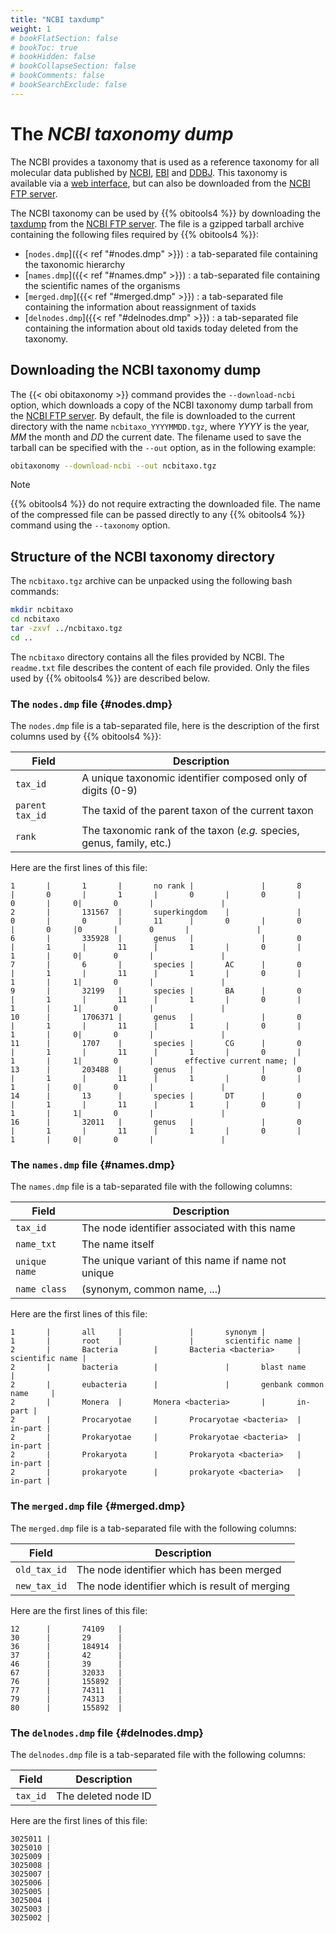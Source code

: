 ```yaml
---
title: "NCBI taxdump"
weight: 1
# bookFlatSection: false
# bookToc: true
# bookHidden: false
# bookCollapseSection: false
# bookComments: false
# bookSearchExclude: false
---
```


# The *NCBI taxonomy dump*

The NCBI provides a taxonomy that is used as a reference taxonomy for all molecular data published by [NCBI](https://ncbi.nlm.nih.gov), [EBI](https://www.ebi.ac.uk/ena) and [DDBJ](https://www.ddbj.nig.ac.jp/). This taxonomy is available via a [web interface](https://www.ncbi.nlm.nih.gov/taxonomy/), but can also be downloaded from the [NCBI FTP server](https://ftp.ncbi.nlm.nih.gov).

The NCBI taxonomy can be used by {{% obitools4 %}} by downloading the [taxdump](https://ftp.ncbi.nlm.nih.gov/pub/taxonomy/taxdump.tar.gz) from the [NCBI FTP server](https://ftp.ncbi.nlm.nih.gov). The file is a gzipped tarball archive containing the following files required by {{% obitools4 %}}:

* [`nodes.dmp`]({{< ref "#nodes.dmp" >}}) : a tab-separated file containing the taxonomic hierarchy
* [`names.dmp`]({{< ref "#names.dmp" >}}) : a tab-separated file containing the scientific names of the organisms
* [`merged.dmp`]({{< ref "#merged.dmp" >}}) : a tab-separated file containing the information about reassignment of taxids
* [`delnodes.dmp`]({{< ref "#delnodes.dmp" >}}) : a tab-separated file containing the information about old taxids today deleted from the taxonomy.

## Downloading the NCBI taxonomy dump

The {{< obi obitaxonomy >}} command provides the `--download-ncbi` option, which downloads a copy of the NCBI taxonomy dump tarball from the [NCBI FTP server](https://ftp.ncbi.nlm.nih.gov). By default, the file is downloaded to the current directory with the name `ncbitaxo_YYYYMMDD.tgz`, where *YYYY* is the year, *MM* the month and *DD* the current date.
The filename used to save the tarball can be specified with the `--out` option, as in the following example:

```bash
obitaxonomy --download-ncbi --out ncbitaxo.tgz
```

> [!NOTE]
> {{% obitools4 %}} do not require extracting the downloaded file. The name of the compressed file can be passed directly to any {{% obitools4 %}} command using the `--taxonomy` option.

## Structure of the NCBI taxonomy directory

The `ncbitaxo.tgz` archive can be unpacked using the following bash commands:

```bash
mkdir ncbitaxo 
cd ncbitaxo 
tar -zxvf ../ncbitaxo.tgz
cd ..
```

The `ncbitaxo` directory contains all the files provided by NCBI. The `readme.txt` file describes the content of each file provided.
Only the files used by {{% obitools4 %}} are described below.

### The `nodes.dmp` file {#nodes.dmp}

The `nodes.dmp` file is a tab-separated file, here is the description of the first columns used by {{% obitools4 %}}:

| Field | Description |
|-------|---------------|
| `tax_id` | A unique taxonomic identifier composed only of digits (0-9) |
| `parent tax_id` | The taxid of the parent taxon of the current taxon |
| `rank` | The taxonomic rank of the taxon (*e.g.* species, genus, family, etc.) |

Here are the first lines of this file:

```
1       |       1       |       no rank |               |       8       |       0       |       1       |       0       |       0       |       0       |     0|       0       |               |
2       |       131567  |       superkingdom    |               |       0       |       0       |       11      |       0       |       0       |       0     |0       |       0       |               |
6       |       335928  |       genus   |               |       0       |       1       |       11      |       1       |       0       |       1       |     0|       0       |               |
7       |       6       |       species |       AC      |       0       |       1       |       11      |       1       |       0       |       1       |     1|       0       |               |
9       |       32199   |       species |       BA      |       0       |       1       |       11      |       1       |       0       |       1       |     1|       0       |               |
10      |       1706371 |       genus   |               |       0       |       1       |       11      |       1       |       0       |       1       |     0|       0       |               |
11      |       1707    |       species |       CG      |       0       |       1       |       11      |       1       |       0       |       1       |     1|       0       |       effective current name; |
13      |       203488  |       genus   |               |       0       |       1       |       11      |       1       |       0       |       1       |     0|       0       |               |
14      |       13      |       species |       DT      |       0       |       1       |       11      |       1       |       0       |       1       |     1|       0       |               |
16      |       32011   |       genus   |               |       0       |       1       |       11      |       1       |       0       |       1       |     0|       0       |               |
```

### The `names.dmp` file {#names.dmp}

The `names.dmp` file is a tab-separated file with the following columns:

| Field | Description |
|-------|---------------|
| `tax_id` | The node identifier associated with this name |
| `name_txt` | The name itself |
| `unique name` | The unique variant of this name if name not unique |
| `name class` | (synonym, common name, ...) |

Here are the first lines of this file:

```
1       |       all     |               |       synonym |
1       |       root    |               |       scientific name |
2       |       Bacteria        |       Bacteria <bacteria>     |       scientific name |
2       |       bacteria        |               |       blast name      |
2       |       eubacteria      |               |       genbank common name     |
2       |       Monera  |       Monera <bacteria>       |       in-part |
2       |       Procaryotae     |       Procaryotae <bacteria>  |       in-part |
2       |       Prokaryotae     |       Prokaryotae <bacteria>  |       in-part |
2       |       Prokaryota      |       Prokaryota <bacteria>   |       in-part |
2       |       prokaryote      |       prokaryote <bacteria>   |       in-part |
```

### The `merged.dmp` file {#merged.dmp}

The `merged.dmp` file is a tab-separated file with the following columns:

| Field | Description |
|-------|---------------|
| `old_tax_id` | The node identifier which has been merged |
| `new_tax_id` | The node identifier which is result of merging |

Here are the first lines of this file:

```
12      |       74109   |
30      |       29      |
36      |       184914  |
37      |       42      |
46      |       39      |
67      |       32033   |
76      |       155892  |
77      |       74311   |
79      |       74313   |
80      |       155892  |
```

### The `delnodes.dmp` file {#delnodes.dmp}

The `delnodes.dmp` file is a tab-separated file with the following columns:

| Field | Description |
|-------|---------------|
| `tax_id` | The deleted node ID |

Here are the first lines of this file:

```
3025011 |
3025010 |
3025009 |
3025008 |
3025007 |
3025006 |
3025005 |
3025004 |
3025003 |
3025002 |
```